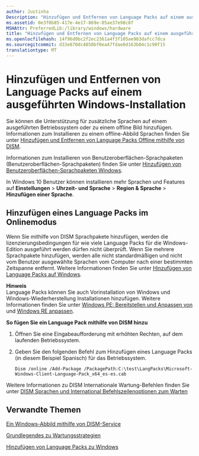 ```yaml
---
author: Justinha
Description: "Hinzufügen und Entfernen von Language Packs auf einem ausgeführten Windows-Installation"
ms.assetid: 0e3f0b85-417e-4e17-869e-05ae37e98c8f
MSHAttr: PreferredLib:/library/windows/hardware
title: "Hinzufügen und Entfernen von Language Packs auf einem ausgeführten Windows-Installation"
ms.openlocfilehash: 14f96d0bc2f2ec2361a4f3f105ae983dafcc7dca
ms.sourcegitcommit: d33e870dc4850bf0ea47fdae0d163b04c1c90f15
translationtype: MT
---
```

# <a name="add-and-remove-language-packs-on-a-running-windows-installation"></a>Hinzufügen und Entfernen von Language Packs auf einem ausgeführten Windows-Installation


Sie können die Unterstützung für zusätzliche Sprachen auf einem ausgeführten Betriebssystem oder zu einem offline Bild hinzufügen. Informationen zum Installieren zu einem offline-Abbild Sprachen finden Sie unter [Hinzufügen und Entfernen von Language Packs Offline mithilfe von DISM](add-and-remove-language-packs-offline-using-dism.md).

Informationen zum Installieren von Benutzeroberflächen-Sprachpaketen (Benutzeroberflächen-Sprachpaketen) finden Sie unter [Hinzufügen von Benutzeroberflächen-Sprachpaketen Windows](add-language-interface-packs-to-windows.md).

In Windows 10 Benutzer können installieren mehr Sprachen und Features auf **Einstellungen** &gt; **Uhrzeit- und Sprache** &gt; **Region & Sprache** &gt; **Hinzufügen einer Sprache**. 

## <a name="span-idonlinespanspan-idonlinespanadd-a-language-pack-online"></a><span id="online"></span><span id="ONLINE"></span>Hinzufügen eines Language Packs im Onlinemodus


Wenn Sie mithilfe von DISM Sprachpakete hinzufügen, werden die lizenzierungsbedingungen für wie viele Language Packs für die Windows-Edition ausgeführt werden dürfen nicht überprüft. Wenn Sie mehrere Sprachpakete hinzufügen, werden alle nicht standardmäßigen und nicht vom Benutzer ausgewählte Sprachen vom Computer nach einer bestimmten Zeitspanne entfernt. Weitere Informationen finden Sie unter [Hinzufügen von Language Packs auf Windows](add-language-packs-to-windows.md).

**Hinweis**  
Language Packs können Sie auch Vorinstallation von Windows und Windows-Wiederherstellung Installationen hinzufügen. Weitere Informationen finden Sie unter [Windows PE: Bereitstellen und Anpassen von](winpe-mount-and-customize.md) und [Windows RE anpassen](customize-windows-re.md).

 

**So fügen Sie ein Language Pack mithilfe von DISM hinzu**

1.  Öffnen Sie eine Eingabeaufforderung mit erhöhten Rechten, auf dem laufenden Betriebssystem.

2.  Geben Sie den folgenden Befehl zum Hinzufügen eines Language Packs (in diesem Beispiel Spanisch) für das Betriebssystem. 

    ``` syntax
    Dism /online /Add-Package /PackagePath:C:\test\LangPacks\Microsoft-Windows-Client-Language-Pack_x64_es-es.cab
    ```

Weitere Informationen zu DISM Internationale Wartung-Befehlen finden Sie unter [DISM Sprachen und International Befehlszeilenoptionen zum Warten](dism-languages-and-international-servicing-command-line-options.md)

## <a name="span-idrelatedtopicsspanrelated-topics"></a><span id="related_topics"></span>Verwandte Themen


[Ein Windows-Abbild mithilfe von DISM-Service](service-a-windows-image-using-dism.md)

[Grundlegendes zu Wartungsstrategien](understanding-servicing-strategies.md)

[Hinzufügen von Language Packs zu Windows](add-language-packs-to-windows.md)

 

 






